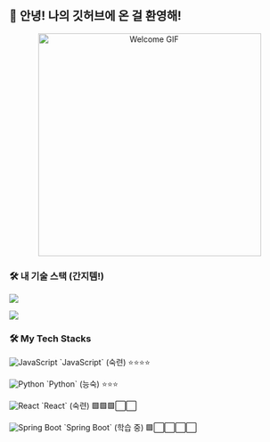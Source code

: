 ## 👋 안녕! 나의 깃허브에 온 걸 환영해!
<p align="center">
  <img src="https://media.giphy.com/media/LmN8Nxq4V7xN3x6QvP/giphy.gif" alt="Welcome GIF" width="400"/>
  <!-- GIPHY나 imgur 같은 외부 링크도 가능! -->
</p>

### 🛠️ 내 기술 스택 (간지템!)

<p align="left">
  <img src="https://skillicons.dev/icons?i=py,java,js,html,premiere,aftereffects&theme=dark" />
</p>

<p align="left">
  <img src="https://skillicons.dev/icons?i=py, java, js, html, pr, ae&theme=dark" /><br>
</p>



### 🛠️ My Tech Stacks

<p align="left">
  <!-- JavaScript (숙련) -->
  <img src="https://skillicons.dev/icons?i=js" alt="JavaScript" /> `JavaScript` (숙련) ⭐⭐⭐⭐
</p>
<p align="left">
  <!-- Python (능숙) -->
  <img src="https://skillicons.dev/icons?i=py" alt="Python" /> `Python` (능숙) ⭐⭐⭐
</p>
<p align="left">
  <!-- React (숙련) -->
  <img src="https://skillicons.dev/icons?i=react" alt="React" /> `React` (숙련) 🟩🟩🟩⬜⬜
</p>
<p align="left">
  <!-- Spring Boot (학습 중) -->
  <img src="https://skillicons.dev/icons?i=spring" alt="Spring Boot" /> `Spring Boot` (학습 중) 🟩⬜⬜⬜⬜
</p>
